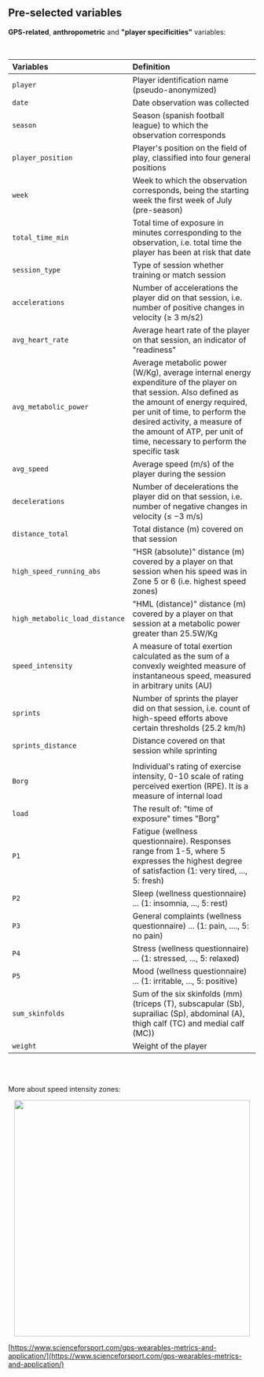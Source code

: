 ## Pre-selected variables

**GPS-related**, **anthropometric** and **"player specificities"** variables: 

<br/>

|Variables                    |  Definition                             |
|:----------------------------|:----------------------------------------|
|`player`                       | Player identification name (pseudo-anonymized) |
|`date`                         | Date observation was collected  |
|`season`                       | Season (spanish football league) to which the observation corresponds |
|`player_position`              | Player's position on the field of play, classified into four general positions |
|`week`                         | Week to which the observation corresponds, being the starting week the first week of July (pre-season) |
|`total_time_min`               | Total time of exposure in minutes corresponding to the observation, i.e. total time the player has been at risk that date |
|`session_type`                 | Type of session whether training or match session |
|`accelerations`                | Number of accelerations the player did on that session, i.e. number of positive changes in velocity (≥ 3 m/s2) | 
|`avg_heart_rate`               | Average heart rate of the player on that session, an indicator of "readiness" |
|`avg_metabolic_power`          | Average metabolic power (W/Kg), average internal energy expenditure of the player on that session. Also defined as the amount of energy required, per unit of time, to perform the desired activity, a measure of the amount of ATP, per unit of time, necessary to perform the specific task|
|`avg_speed`                    | Average speed (m/s) of the player during the session |
|`decelerations`                | Number of decelerations the player did on that session, i.e. number of negative changes in velocity (≤ −3 m/s)|
|`distance_total`               | Total distance (m) covered on that session |
|`high_speed_running_abs`       | "HSR (absolute)" distance (m) covered by a player on that session when his speed was in Zone 5 or 6  (i.e. highest speed zones)|
|`high_metabolic_load_distance` | "HML (distance)"  distance (m) covered by a player on that session at a metabolic power greater than 25.5W/Kg|
|`speed_intensity`              | A measure of total exertion calculated as the sum of a convexly weighted measure of instantaneous speed, measured in arbitrary units (AU)|
|`sprints`                      | Number of sprints the player did on that session, i.e. count of high-speed efforts above certain thresholds (25.2 km/h)| 
|`sprints_distance`             | Distance covered on that session while sprinting |
|                               |       |
| `Borg`                        | Individual's rating of exercise intensity, 0-10 scale of rating perceived exertion (RPE). It is a measure of internal load |
| `load`                        | The result of: "time of exposure" times "Borg" | 
| `P1`                          | Fatigue (wellness questionnaire). Responses range from 1-5, where 5 expresses the highest degree of satisfaction (1: very tired, ..., 5: fresh) |
| `P2`                          | Sleep (wellness questionnaire) ...  (1: insomnia, ..., 5: rest) |
| `P3`                          | General complaints (wellness questionnaire) ...  (1: pain, ...., 5: no pain) |
| `P4`                          | Stress (wellness questionnaire) ... (1: stressed, ..., 5: relaxed)|
| `P5`                          | Mood (wellness questionnaire) ... (1: irritable, ..., 5: positive) |
| `sum_skinfolds`               | Sum of the six skinfolds (mm) (triceps (T), subscapular (Sb), suprailiac (Sp), abdominal (A), thigh calf (TC) and medial calf (MC)) |
| `weight`                      | Weight of the player |

<br/>
<br/>

More about speed intensity zones:


<div align="center">
  <img width="480" 
       src="../../../figures/others/table_speedIntensityZones.png" />
</div>


[https://www.scienceforsport.com/gps-wearables-metrics-and-application/](https://www.scienceforsport.com/gps-wearables-metrics-and-application/)
